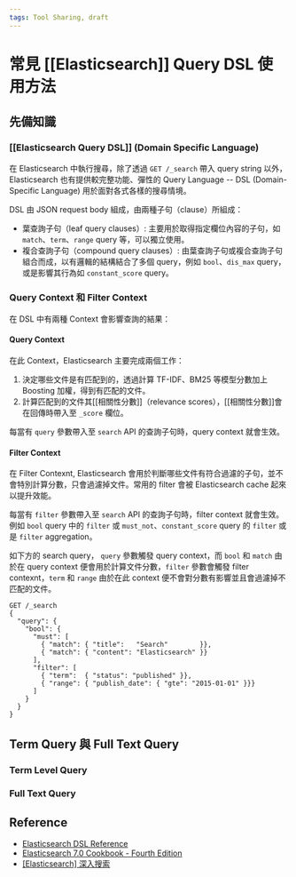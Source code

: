 ```yaml
---
tags: Tool Sharing, draft
---
```

# 常見 [[Elasticsearch]] Query DSL 使用方法

## 先備知識
### [[Elasticsearch Query DSL]] (Domain Specific Language)
在 Elasticsearch 中執行搜尋，除了透過 `GET /_search` 帶入 query string 以外，Elasticsearch 也有提供較完整功能、彈性的 Query Language -- DSL (Domain-Specific Language) 用於面對各式各樣的搜尋情境。

DSL 由 JSON request body 組成，由兩種子句（clause）所組成：
- 葉查詢子句（leaf query clauses）: 主要用於取得指定欄位內容的子句，如 `match`、`term`、`range` query 等，可以獨立使用。
- 複合查詢子句（compound query clauses）: 由葉查詢子句或複合查詢子句組合而成，以有邏輯的結構結合了多個 query，例如 `bool`、`dis_max` query，或是影響其行為如 `constant_score` query。

### Query Context 和 Filter Context

在 DSL 中有兩種 Context 會影響查詢的結果：

#### Query Context
在此 Context，Elasticsearch 主要完成兩個工作：

1. 決定哪些文件是有匹配到的，透過計算 TF-IDF、BM25 等模型分數加上 Boosting 加權，得到有匹配的文件。
2. 計算匹配到的文件其[[相關性分數]]（relevance scores），[[相關性分數]]會在回傳時帶入至 `_score` 欄位。

每當有 `query` 參數帶入至 `search` API 的查詢子句時，query context 就會生效。

#### Filter Context

在 Filter Contexnt, Elasticsearch 會用於判斷哪些文件有符合過濾的子句，並不會特別計算分數，只會過濾掉文件。常用的 filter 會被 Elasticsearch cache 起來以提升效能。

每當有 `filter` 參數帶入至 `search` API 的查詢子句時，filter context 就會生效。例如 `bool` query 中的 `filter` 或 `must_not`、`constant_score` query 的 `filter` 或是 `filter` aggregation。

如下方的 search query， `query` 參數觸發 query context，而 `bool` 和 `match` 由於在 query context 便會用於計算文件分數，`filter` 參數會觸發 filter contexnt，`term` 和 `range` 由於在此 context 便不會對分數有影響並且會過濾掉不匹配的文件。
```
GET /_search
{
  "query": { 
    "bool": { 
      "must": [
        { "match": { "title":   "Search"        }},
        { "match": { "content": "Elasticsearch" }}
      ],
      "filter": [ 
        { "term":  { "status": "published" }},
        { "range": { "publish_date": { "gte": "2015-01-01" }}}
      ]
    }
  }
}
```

## Term Query 與 Full Text Query
### Term Level Query

### Full Text Query



## Reference
- [Elasticsearch DSL Reference](https://www.elastic.co/guide/en/elasticsearch/reference/current/query-dsl.html#query-dsl)
- [Elasticsearch 7.0 Cookbook - Fourth Edition](https://www.packtpub.com/product/elasticsearch-7-0-cookbook-fourth-edition/9781789956504)
- [[Elasticsearch] 深入搜索](https://godleon.github.io/blog/Elasticsearch/Elasticsearch-advanced-search/) 



